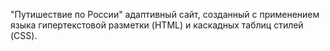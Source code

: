 "Путишествие по России" адаптивный сайт, созданный с применением языка гипертекстовой разметки (HTML) и каскадных таблиц стилей (CSS).

